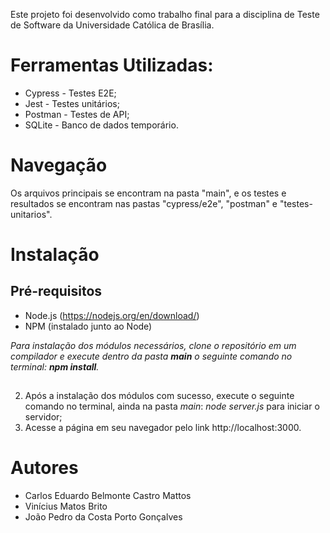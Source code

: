 Este projeto foi desenvolvido como trabalho final para a disciplina de Teste de Software da Universidade Católica de Brasília.

# **Ferramentas Utilizadas:**
* Cypress - Testes E2E;
* Jest - Testes unitários;
* Postman - Testes de API;
* SQLite - Banco de dados temporário.

# **Navegação**
Os arquivos principais se encontram na pasta "main", e os testes e resultados se encontram nas pastas "cypress/e2e", "postman" e "testes-unitarios".

# **Instalação**

## **Pré-requisitos**

* Node.js (https://nodejs.org/en/download/)
* NPM (instalado junto ao Node)

_Para instalação dos módulos necessários, clone o repositório em um compilador e execute dentro da pasta **main** o seguinte comando no terminal: **npm install**._

##

2. Após a instalação dos módulos com sucesso, execute o seguinte comando no terminal, ainda na pasta _main_: _node server.js_ para iniciar o servidor;
3. Acesse a página em seu navegador pelo link http://localhost:3000.

# **Autores**
* Carlos Eduardo Belmonte Castro Mattos
* Vinícius Matos Brito
* João Pedro da Costa Porto Gonçalves
